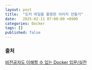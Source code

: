 ```yaml
---
layout: post
title:  "도커 파일을 활용한 이미지 만들기"
date:   2025-02-11 07:00:00 +0900
categories: Docker
tags: []
published: false
---
```


### 출처

[비전공자도 이해할 수 있는 Docker 입문/실전](https://www.inflearn.com/course/%EB%B9%84%EC%A0%84%EA%B3%B5%EC%9E%90-docker-%EC%9E%85%EB%AC%B8-%EC%8B%A4%EC%A0%84)